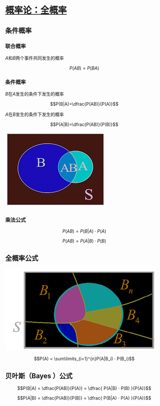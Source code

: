 <link rel='stylesheet' href='../../style/index.css'>
<script src='../../style/index.js'></script>

# [概率论：全概率](./index.html)


## 条件概率

### 联合概率

$A$和$B$两个事件共同发生的概率

$$P(AB) = P(BA)$$

### 条件概率

$B$在$A$发生的条件下发生的概率

$$P(B|A)=\dfrac{P(AB)}{P(A)}$$

$A$在$B$发生的条件下发生的概率

$$P(A|B)=\dfrac{P(AB)}{P(B)}$$

![](./images/condition.png)

### 乘法公式

$$P(AB) = P(B|A) ⋅ P(A)$$

$$P(AB) = P(A|B) ⋅ P(B)$$

## 全概率公式

![](./images/total.png)

$$P(A) = \sum\limits_{i=1}^{n}P(A|B_i) ⋅ P(B_i)$$

## 贝叶斯（Bayes ）公式

$$P(B|A) = \dfrac{P(AB)}{P(A)} = \dfrac{
    P(A|B) ⋅ P(B)
}{P(A)}$$

$$P(A|B) = \dfrac{P(AB)}{P(B)} = \dfrac{
    P(B|A) ⋅ P(A)
}{P(A)}$$

<!-- ### 例题
#### $eg1$
某家庭有3个小孩，且至少有一个是女孩，求该家庭至少有一个男孩的概率。
即求在至少有一个是女孩（事件$A$）的情况下，至少有一个是男孩（事件$B$）的概率。
$P(A) = 1 - P(\overline{A}) = 1 - \dfrac{1}{8} = \dfrac{7}{8}$（不是全男）
$P(BA) = 1 - 2 × \dfrac{1}{8} = \dfrac{6}{8}$（不是全男或全女）
$P(B|A) = \dfrac{P(BA)}{P(A)} = \dfrac{6}{7}$
#### $eg2$
盒中有4个红球，6个黑球，随机取出一球，观察后放回，并追加2个同色，再从盒中第二次抽取一球，求：
（1）第二次取出的是黑球（事件$A$）的概率。

设第一次取出红球为事件$B_1$，第一次取出是黑球为事件$B_2$：
$P(B_1) = \dfrac{4}{10}$、$P(B_2) = \dfrac{6}{10}$
$P(A|B_1) = \dfrac{6}{12}$、$P(A|B_2) = \dfrac{8}{12}$
$P(A) = P(B_1)⋅P(A|B_1) + P(B_2)⋅P(A|B_2) = \dfrac{3}{5}$

（2）第二次取出是黑球时，第一次取出也是黑球的概率。

$P(B_2|A) = \dfrac{P(B_2)⋅P(A|B_2)}{P(A)} = \dfrac{2}{3}$ -->
